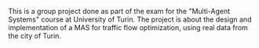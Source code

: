 This is a group project done as part of the exam for the "Multi-Agent Systems" course at University of Turin.
The project is about the design and implementation of a MAS for traffic flow optimization, using real data from the city of Turin.
